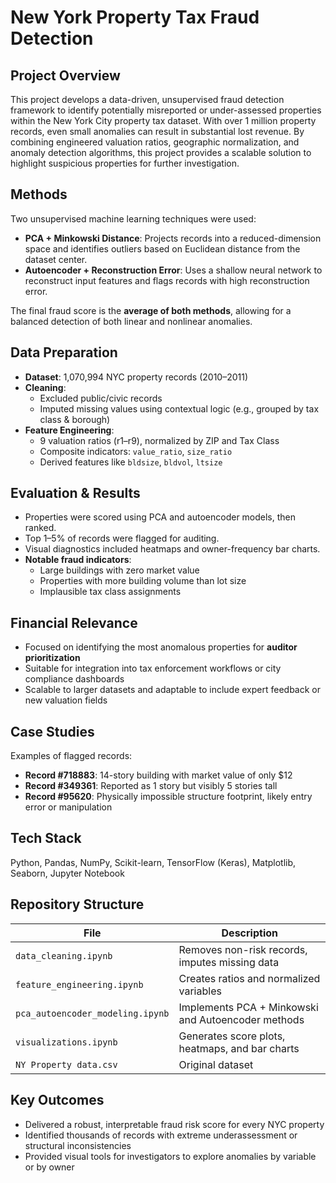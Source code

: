 # New York Property Tax Fraud Detection

## Project Overview

This project develops a data-driven, unsupervised fraud detection framework to identify potentially misreported or under-assessed properties within the New York City property tax dataset. With over 1 million property records, even small anomalies can result in substantial lost revenue. By combining engineered valuation ratios, geographic normalization, and anomaly detection algorithms, this project provides a scalable solution to highlight suspicious properties for further investigation.

## Methods

Two unsupervised machine learning techniques were used:

- **PCA + Minkowski Distance**: Projects records into a reduced-dimension space and identifies outliers based on Euclidean distance from the dataset center.
- **Autoencoder + Reconstruction Error**: Uses a shallow neural network to reconstruct input features and flags records with high reconstruction error.

The final fraud score is the **average of both methods**, allowing for a balanced detection of both linear and nonlinear anomalies.

## Data Preparation

- **Dataset**: 1,070,994 NYC property records (2010–2011)
- **Cleaning**:
  - Excluded public/civic records
  - Imputed missing values using contextual logic (e.g., grouped by tax class & borough)
- **Feature Engineering**:
  - 9 valuation ratios (r1–r9), normalized by ZIP and Tax Class
  - Composite indicators: `value_ratio`, `size_ratio`
  - Derived features like `bldsize`, `bldvol`, `ltsize`

## Evaluation & Results

- Properties were scored using PCA and autoencoder models, then ranked.
- Top 1–5% of records were flagged for auditing.
- Visual diagnostics included heatmaps and owner-frequency bar charts.
- **Notable fraud indicators**:
  - Large buildings with zero market value
  - Properties with more building volume than lot size
  - Implausible tax class assignments


## Financial Relevance

- Focused on identifying the most anomalous properties for **auditor prioritization**
- Suitable for integration into tax enforcement workflows or city compliance dashboards
- Scalable to larger datasets and adaptable to include expert feedback or new valuation fields

## Case Studies

Examples of flagged records:
- **Record #718883**: 14-story building with market value of only $12
- **Record #349361**: Reported as 1 story but visibly 5 stories tall
- **Record #95620**: Physically impossible structure footprint, likely entry error or manipulation

## Tech Stack

Python, Pandas, NumPy, Scikit-learn, TensorFlow (Keras), Matplotlib, Seaborn, Jupyter Notebook

## Repository Structure

| File                                | Description                                           |
|-------------------------------------|-------------------------------------------------------|
| `data_cleaning.ipynb`               | Removes non-risk records, imputes missing data       |
| `feature_engineering.ipynb`         | Creates ratios and normalized variables              |
| `pca_autoencoder_modeling.ipynb`    | Implements PCA + Minkowski and Autoencoder methods   |
| `visualizations.ipynb`              | Generates score plots, heatmaps, and bar charts      |
| `NY Property data.csv`              | Original dataset                                     |

## Key Outcomes

- Delivered a robust, interpretable fraud risk score for every NYC property
- Identified thousands of records with extreme underassessment or structural inconsistencies
- Provided visual tools for investigators to explore anomalies by variable or by owner


